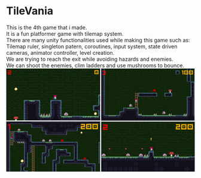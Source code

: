 # TileVania
This is the 4th game that i made.  
It is a fun platformer game with tilemap system.  
There are many unity functionalities used while making this game such as:  
Tilemap ruler, singleton patern, coroutines, input system, state driven cameras, animator controller, level creation.  
We are trying to reach the exit while avoiding hazards and enemies.  
We can shoot the enemies, clim ladders and use mushrooms to bounce.  
![alt text](https://github.com/ilya-nuhi/TileVania/blob/main/tile_vania.png?raw=true)  

